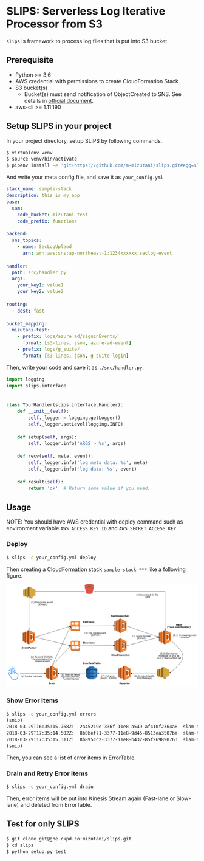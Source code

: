 SLIPS: Serverless Log Iterative Processor from S3 
=================

`slips` is framework to process log files that is put into S3 bucket.

Prerequisite
------------

- Python >= 3.6
- AWS credential with permissions to create CloudFormation Stack
- S3 bucket(s)
    - Bucket(s) must send notification of ObjectCreated to SNS. See details in [official document](https://docs.aws.amazon.com/AmazonS3/latest/dev/ways-to-add-notification-config-to-bucket.html).
- aws-cli >= 1.11.190

Setup SLIPS in your project
------------

In your project directory, setup SLIPS by following commands.

```bash
$ virtualenv venv
$ source venv/bin/activate
$ pipenv install -e 'git+https://github.com/m-mizutani/slips.git#egg=slips'
```

And write your meta config file, and save it as `your_config.yml`

```yaml
stack_name: sample-stack
description: this is my app
base:
  sam:
    code_bucket: mizutani-test
    code_prefix: functions

backend:
  sns_topics:
    - name: SecLogUplaod
      arn: arn:aws:sns:ap-northeast-1:1234xxxxxx:seclog-event

handler:
  path: src/handler.py
  args:
    your_key1: value1
    your_key2: value2

routing:
  - dest: fast

bucket_mapping:
  mizutani-test:
    - prefix: logs/azure_ad/signinEvents/
      format: [s3-lines, json, azure-ad-event]
    - prefix: logs/g_suite/
      format: [s3-lines, json, g-suite-login]
```

Then, write your code and save it as `./src/handler.py`.

```python
import logging
import slips.interface


class YourHandler(slips.interface.Handler):
    def __init__(self):
        self._logger = logging.getLogger()
        self._logger.setLevel(logging.INFO)
        
    def setup(self, args):
        self._logger.info('ARGS > %s', args)
        
    def recv(self, meta, event):
        self._logger.info('log meta data: %s', meta)
        self._logger.info('log data: %s', event)

    def result(self):
        return 'ok'  # Return some value if you need.

```

Usage
--------------

NOTE: You should have AWS credential with deploy command such as environment variable `AWS_ACCESS_KEY_ID` and `AWS_SECRET_ACCESS_KEY`.

### Deploy

```bash
$ slips -c your_config.yml deploy
```

Then creating a CloudFormation stack `sample-stack-***` like a following figure.

![CFn Stack overview](docs/stack-overview.png)

### Show Error Items

```bash
$ slips -c your_config.yml errors
(snip)
2018-03-29T16:35:15.768Z:  2a45219e-336f-11e8-a549-af410f2364a8  slam-test        logs/2018/03/29/20180329_15.log.gz (1179 byte)
2018-03-29T17:35:14.502Z:  8b0bef71-3377-11e8-9d45-8513ea3507ba  slam-test        logs/2018/03/29/20180329_16.log.gz (7394 byte)
2018-03-29T17:35:15.311Z:  8b895cc2-3377-11e8-b432-85f269890763  slam-test        logs/2018/03/29/20180329_16.log.gz (357 byte)
(snip)
```

Then, you can see a list of error items in ErrorTable.



### Drain and Retry Error Items

```bash
$ slips -c your_config.yml drain
```

Then, error items will be put into Kinesis Stream again (Fast-lane or Slow-lane) and deleted from ErrorTable.


Test for only SLIPS
--------------

```bash
$ git clone git@ghe.ckpd.co:mizutani/slips.git
$ cd slips
$ python setup.py test
```
